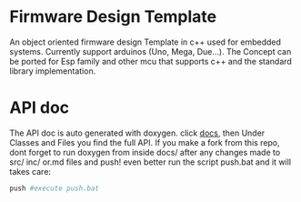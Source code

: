 # Firmware Design Template
An object oriented firmware design Template in c++ used for embedded systems. Currently support arduinos (Uno, Mega, Due...). The Concept can be ported for Esp family and other mcu that supports c++ and the standard library implementation. 
# API doc
The API doc is auto generated with doxygen.
click [docs](https://theionsami.github.io/firmware_design_template/), then Under Classes and Files you find the full API.
If you make a fork from this repo, dont forget to run doxygen from inside docs/ after any changes made to src/ inc/ or.md files and push!
even better run the script push.bat and it will takes care:
~~~powershell
push #execute push.bat
~~~
